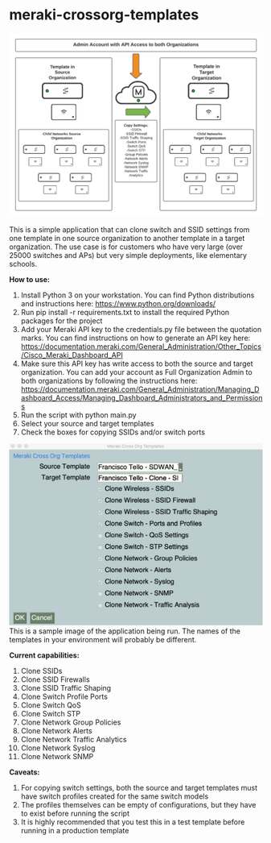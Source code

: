 # meraki-crossorg-templates

![image alt text](./diagram.png)

This is a simple application that can clone switch and SSID settings from one template in one source organization to another template in a target organization. The use case is for customers who have very large (over 25000 switches and APs) but very simple deployments, like elementary schools.

**How to use:**
1. Install Python 3 on your workstation. You can find Python distributions and instructions here: https://www.python.org/downloads/
2. Run pip install -r requirements.txt to install the required Python packages for the project
4. Add your Meraki API key to the credentials.py file between the quotation marks. You can find instructions on how to generate an API key here: https://documentation.meraki.com/General_Administration/Other_Topics/Cisco_Meraki_Dashboard_API
5. Make sure this API key has write access to both the source and target organization. You can add your account as Full Organization Admin to both organizations by following the instructions here: https://documentation.meraki.com/General_Administration/Managing_Dashboard_Access/Managing_Dashboard_Administrators_and_Permissions
6. Run the script with python main.py
7. Select your source and target templates
8. Check the boxes for copying SSIDs and/or switch ports

![image alt text](./image_crossorg_app.png)
This is a sample image of the application being run. The names of the templates in your environment will probably be different.

**Current capabilities:**
1. Clone SSIDs
2. Clone SSID Firewalls
3. Clone SSID Traffic Shaping
4. Clone Switch Profile Ports
5. Clone Switch QoS
6. Clone Switch STP
7. Clone Network Group Policies
8. Clone Network Alerts
9. Clone Network Traffic Analytics
10. Clone Network Syslog
11. Clone Network SNMP

**Caveats:**
1. For copying switch settings, both the source and target templates must have switch profiles created for the same switch models
2. The profiles themselves can be empty of configurations, but they have to exist before running the script
3. It is highly recommended that you test this in a test template before running in a production template
